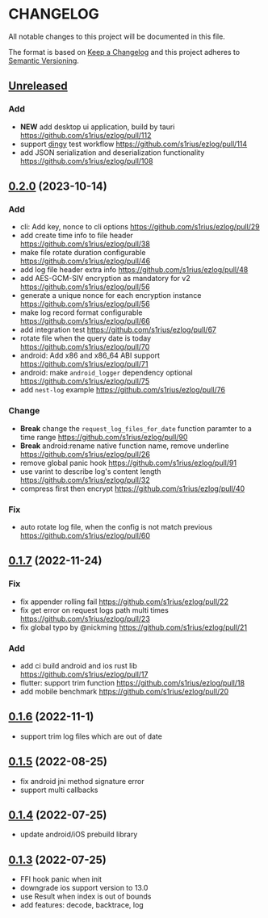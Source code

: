 # CHANGELOG

All notable changes to this project will be documented in this file.

The format is based on [Keep a Changelog](http://keepachangelog.com/en/1.0.0/)
and this project adheres to [Semantic Versioning](http://semver.org/spec/v2.0.0.html).

## [Unreleased] 

### Add
- **NEW** add desktop ui application, build by tauri https://github.com/s1rius/ezlog/pull/112
- support [dingy](https://github.com/sonos/dinghy) test workflow https://github.com/s1rius/ezlog/pull/114
- add JSON serialization and deserialization functionality https://github.com/s1rius/ezlog/pull/108


## [0.2.0] (2023-10-14)

### Add
- cli: Add key, nonce to cli options https://github.com/s1rius/ezlog/pull/29
- add create time info to file header https://github.com/s1rius/ezlog/pull/38
- make file rotate duration configurable https://github.com/s1rius/ezlog/pull/46
- add log file header extra info https://github.com/s1rius/ezlog/pull/48
- add AES-GCM-SIV encryption as mandatory for v2 https://github.com/s1rius/ezlog/pull/56
- generate a unique nonce for each encryption instance https://github.com/s1rius/ezlog/pull/56
- make log record format configurable https://github.com/s1rius/ezlog/pull/66
- add integration test https://github.com/s1rius/ezlog/pull/67
- rotate file when the query date is today https://github.com/s1rius/ezlog/pull/70
- android: Add x86 and x86_64 ABI support https://github.com/s1rius/ezlog/pull/71
- android: make `android_logger` dependency optional https://github.com/s1rius/ezlog/pull/75
- add `nest-log` example https://github.com/s1rius/ezlog/pull/76

### Change
- **Break** change the `request_log_files_for_date` function paramter to a time range https://github.com/s1rius/ezlog/pull/90
- **Break** android:rename native function name, remove underline https://github.com/s1rius/ezlog/pull/26
- remove global panic hook https://github.com/s1rius/ezlog/pull/91
- use varint to describe log's content length https://github.com/s1rius/ezlog/pull/32
- compress first then encrypt https://github.com/s1rius/ezlog/pull/40

### Fix
- auto rotate log file, when the config is not match previous https://github.com/s1rius/ezlog/pull/60

## [0.1.7] (2022-11-24)

### Fix
- fix appender rolling fail https://github.com/s1rius/ezlog/pull/22
- fix get error on request logs path multi times https://github.com/s1rius/ezlog/pull/23
- fix global typo by @nickming https://github.com/s1rius/ezlog/pull/21

### Add
- add ci build android and ios rust lib https://github.com/s1rius/ezlog/pull/17
- flutter: support trim function https://github.com/s1rius/ezlog/pull/18
- add mobile benchmark https://github.com/s1rius/ezlog/pull/20

## [0.1.6] (2022-11-1)
- support trim log files which are out of date 

## [0.1.5] (2022-08-25)

- fix android jni method signature error
- support multi callbacks

## [0.1.4] (2022-07-25)

- update android/iOS prebuild library

## [0.1.3] (2022-07-25)

- FFI hook panic when init
- downgrade ios support version to 13.0
- use Result when index is out of bounds
- add features: decode, backtrace, log

[Unreleased]: https://github.com/s1rius/ezlog/compare/0.2.0...HEAD
[0.2.0]: https://github.com/s1rius/ezlog/compare/0.1.7...0.2.0
[0.1.7]: https://github.com/s1rius/ezlog/compare/0.1.6...0.1.7
[0.1.6]: https://github.com/s1rius/ezlog/compare/0.1.5...0.1.6
[0.1.5]: https://github.com/s1rius/ezlog/compare/0.1.4...0.1.5
[0.1.4]: https://github.com/s1rius/ezlog/compare/0.1.3...0.1.4
[0.1.3]: https://github.com/s1rius/ezlog/compare/0.1.2...0.1.3
